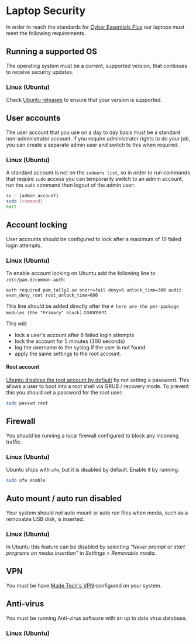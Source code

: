 # Laptop Security
In order to reach the standards for [Cyber Essentials Plus](https://www.ncsc.gov.uk/cyberessentials/overview) our laptops must meet the following requirements. 

## Running a supported OS
The operating system must be a current, supported version, that continues to receive security updates.

### Linux (Ubuntu)
Check [Ubuntu releases](https://wiki.ubuntu.com/Releases) to ensure that your version is supported.

## User accounts
The user account that you use on a day to day basis must be a standard non-administrator account. If you require administrator rights to do your job, you can create a separate admin user and switch to this when required.

### Linux (Ubuntu)
A standard account is not on the `sudoers list`, so in order to run commands that require `sudo` access you can temporarily switch to an admin account, run the `sudo` command then logout of the admin user:

```bash
su - [admin account]
sudo [command]
exit
```

## Account locking
User accounts should be configured to lock after a maximum of 10 failed login attempts.

### Linux (Ubuntu)
To enable account locking on Ubuntu add the following line to `/etc/pam.d/common-auth`:

```
auth required pam_tally2.so onerr=fail deny=6 unlock_time=300 audit even_deny_root root_unlock_time=600
```

This line should be added directly after the `# here are the per-package modules (the "Primary" block)` comment.

This will:
- lock a user's account after 6 failed login attempts
- lock the account for 5 minutes (300 seconds)
- log the username to the syslog if the user is not found
- apply the same settings to the root account.

#### Root account
[Ubuntu disables the root account by default](https://ubuntu.com/server/docs/security-users) by not setting a password. This allows a user to boot into a root shell via GRUB / recovery mode. To prevent this you should set a password for the root user:

```bash
sudo passwd root
```

## Firewall
You should be running a local firewall configured to block any incoming traffic.

### Linux (Ubuntu)
Ubuntu ships with `ufw`, but it is disabled by default. Enable it by running:

```bash
sudo ufw enable
```

## Auto mount / auto run disabled
Your system should *not* auto mount or auto run files when media, such as a removable USB disk, is inserted.

### Linux (Ubuntu)
In Ubuntu this feature can be disabled by selecting _"Never prompt or start programs on media insertion"_ in _Settings_ > _Removable media_. 

## VPN 
You must be have [Made Tech's VPN](../vpn/README.md) configured on your system.

## Anti-virus
You must be running Anti-virus software with an up to date virus database.

### Linux (Ubuntu)

